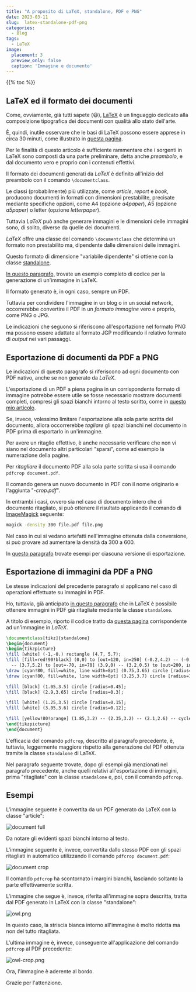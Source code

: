 ```yaml
---
title: "A proposito di LaTeX, standalone, PDF e PNG"
date: 2023-03-11
slug:  latex-standalone-pdf-png
categories:
  - Blog
tags:
  - LaTeX
image:
  placement: 3
  preview_only: false 
  caption: 'Immagine e documento'
---
```


{{% toc %}}

## LaTeX ed il formato dei documenti


Come, ovviamente, già tutti sapete (:smiley:), [LaTeX](https://www.latex-project.org/get/) è un linguaggio dedicato alla composizione tipografica dei documenti con qualità allo stato dell'arte. 

È, quindi, inutile osservare che le basi di LaTeX possono essere apprese in circa 30 minuti, come illustrato in [questa pagina](https://www.overleaf.com/learn/latex/Learn_LaTeX_in_30_minutes).

Per le finalità di questo articolo è sufficiente rammentare che i sorgenti in LaTeX sono composti da una parte preliminare, detta anche *preambolo*, e dal documento vero e proprio con i contenuti effettivi.

Il formato dei documenti generati da *LaTeX* è definito all'inizio del preambolo con il comando `\documentclass`.

Le classi (probabilmente) più utilizzate, come *article*, *report*  e *book*, producono documenti in formati con dimensioni prestabilite,  precisate mediante specifiche opzioni, come A4 (opzione *a4paper*),  A5 (opzione *a5paper*) o letter (opzione *letterpaper*).

Tuttavia *LaTeX* può anche generare immagini e le dimensioni delle immagini sono, di solito, diverse da quelle dei documenti.

*LaTeX* offre una classe del comando `\documentclass` che determina un  formato non prestabilito ma,  dipendente dalle dimensioni delle immagini.

Questo formato  di dimensione "variabile dipendente"  si ottiene con la classe [standalone](https://texdoc.org/serve/standalone.pdf/0).

[In questo paragrafo,](#esportazione-di-immagini-da-pdf-a-png) trovate un esempio completo di codice per la generazione di un'immagine in LaTeX.

Il formato generato è, in ogni caso, sempre un PDF.

Tuttavia per condividere l'immagine in un blog o in un social network, occorrerebbe convertire il PDF in un *formato immagine* vero e proprio,  come PNG o JPG.

Le indicazioni che seguono  si riferiscono all'esportazione nel formato PNG ma possono essere adattate    al formato JGP  modificando  il relativo formato di *output* nei vari passaggi.

## Esportazione  di documenti da PDF a  PNG

Le indicazioni di questo paragrafo si riferiscono ad ogni documento con PDF nativo, anche se non generato da *LaTeX*.

L'esportazione di un PDF a piena pagina  in un corrispondente formato di immagine potrebbe essere utile  se fosse necessario mostrare documenti completi, compresi gli spazi bianchi intorno al testo scritto, come in [questo mio articolo](https://francopasut.netlify.app/it/post/tex_to_docx/). 


Se, invece, volessimo limitare l'esportazione alla sola parte scritta del documento,  allora occorrerebbe *tagliare* gli spazi bianchi nel documento in  PDF prima di esportarlo in un'immagine.

Per avere un ritaglio effettivo, è anche necessario  verificare che non  vi siano  nel documento altri particolari "sparsi", come ad esempio la numerazione della pagine. 

Per  *ritagliare* il documento PDF alla sola parte scritta si usa il comando `pdfcrop document.pdf`.

Il comando genera un nuovo documento in PDF con il nome originario e l'aggiunta "*-crop.pdf*".

In entrambi i casi, ovvero sia nel caso di documento intero che di documento ritagliato, si può ottenere il risultato applicando il comando di [ImageMagick](https://imagemagick.org/) seguente: 

```bash
magick -density 300 file.pdf file.png
```

Nel caso in cui si vedano artefatti nell'immagine ottenuta dalla conversione,  si può provare ad aumentare  la densità  da 300 a 600.

In [questo paragrafo](#esempi) trovate esempi per ciascuna versione di esportazione.


## Esportazione di immagini da PDF a PNG

Le stesse indicazioni del precedente paragrafo si applicano nel caso di operazioni effettuate su immagini in PDF.

Ho, tuttavia, già anticipato [in questo paragrafo](#latex-ed-il-formato-dei-documenti) che in LaTeX è possibile ottenere immagini in PDF già ritagliate mediante la classe `standalone`.

A titolo di esempio, riporto il codice tratto da [questa pagina](https://tikz.net/owl/) corrispondente ad  un'immagine in *LaTeX*. 

```latex
\documentclass[tikz]{standalone}
\begin{document}
\begin{tikzpicture}
\fill [white] (-1,-0.) rectangle (4.7, 5.7);
\fill [fill=red!90!black] (0,0) to [out=120, in=250] (-0.2,4.2) -- (-0.5,5) -- (-0.3,5.2) -- (1.8,4.5)
  -- (3.7,5.2) to [out=-70, in=70] (3.9,0) -- (3.2,0.5) to [out=200, in=-20] (0.6,0.5) -- cycle;
\draw [cyan!80, fill=white, line width=8pt] (0.75,3.65) circle [radius=1.3];
\draw [cyan!80, fill=white, line width=8pt] (3.25,3.7) circle [radius=1];

\fill [black] (1.05,3.5) circle [radius=0.45];
\fill [black] (2.9,3.65) circle [radius=0.3];

\fill [white] (1.25,3.5) circle [radius=0.15];
\fill [white] (3.05,3.6) circle [radius=0.12];

\fill [yellow!80!orange] (1.85,3.2) -- (2.35,3.2) -- (2.1,2.6) -- cycle;
\end{tikzpicture}
\end{document}
```


L'efficacia del comando `pdfcrop`, descritto al paragrafo precedente,  è, tuttavia,  leggermente maggiore rispetto alla generazione del PDF ottenuta tramite la classe `standalone` di LaTeX.

Nel paragrafo seguente trovate, dopo gli esempi già menzionati nel paragrafo precedente,   anche quelli relativi all'esportazione di immagini, prima "ritagliate" con la classe `standalone` e, poi, con il comando `pdfcrop`.

## Esempi

L'immagine seguente è convertita da un PDF generato da LaTeX con la classe "article":

![document full](document_full.png)

Da notare gli evidenti spazi bianchi intorno al testo.

L'immagine seguente è, invece, convertita dallo stesso PDF con gli spazi ritagliati in automatico utilizzando il comando `pdfcrop document.pdf`:

![document crop](document_crop.png)

Il comando `pdfcrop` ha scontornato i margini bianchi,  lasciando soltanto la parte effettivamente scritta.

L'immagine che segue è, invece, riferita all'immagine sopra descritta, tratta dal PDF generato in LaTeX con la classe "standalone":

![owl.png](owl.png)

In questo caso,  la striscia bianca intorno all'immagine è molto ridotta ma non del tutto ritagliata.

L'ultima immagine è, invece, conseguente all'applicazione del comando `pdfcrop` al PDF precedente:

![owl-crop.png](owl-crop.png)

Ora,  l'immagine è aderente al bordo.

Grazie per l'attenzione.
